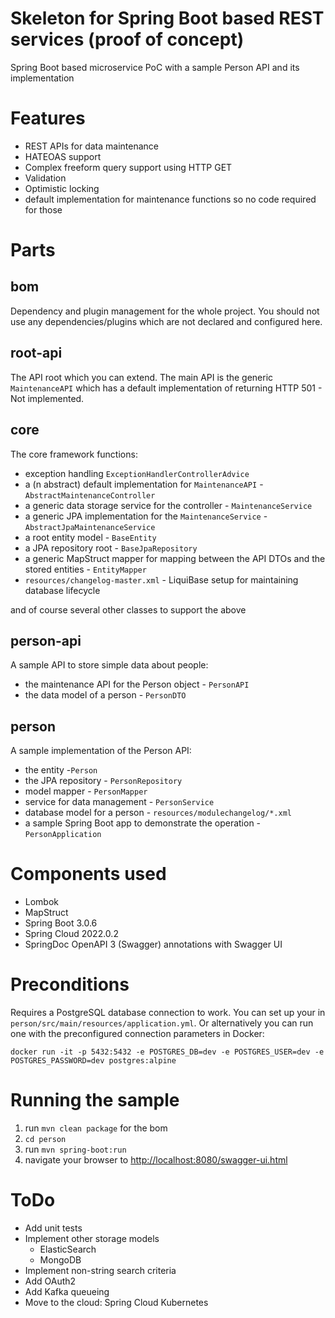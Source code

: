 # Skeleton for Spring Boot based REST services (proof of concept)

Spring Boot based microservice PoC with a sample Person API and its implementation

# Features

* REST APIs for data maintenance
* HATEOAS support
* Complex freeform query support using HTTP GET
* Validation
* Optimistic locking
* default implementation for maintenance functions so no code required for those

# Parts

## bom

Dependency and plugin management for the whole project. You should not use any dependencies/plugins which are not
declared and configured here.

## root-api

The API root which you can extend. The main API is the generic `MaintenanceAPI` which has a default implementation of
returning HTTP 501 - Not implemented.

## core

The core framework functions:

* exception handling `ExceptionHandlerControllerAdvice`
* a (n abstract) default implementation for `MaintenanceAPI` - `AbstractMaintenanceController`
* a generic data storage service for the controller - `MaintenanceService`
* a generic JPA implementation for the `MaintenanceService` - `AbstractJpaMaintenanceService`
* a root entity model - `BaseEntity`
* a JPA repository root - `BaseJpaRepository`
* a generic MapStruct mapper for mapping between the API DTOs and the stored entities - `EntityMapper`
* `resources/changelog-master.xml` - LiquiBase setup for maintaining database lifecycle

and of course several other classes to support the above

## person-api

A sample API to store simple data about people:

* the maintenance API for the Person object - `PersonAPI`
* the data model of a person - `PersonDTO`

## person

A sample implementation of the Person API:

* the entity -`Person`
* the JPA repository - `PersonRepository`
* model mapper - `PersonMapper`
* service for data management - `PersonService`
* database model for a person - `resources/modulechangelog/*.xml`
* a sample Spring Boot app to demonstrate the operation - `PersonApplication`

# Components used

* Lombok
* MapStruct
* Spring Boot 3.0.6
* Spring Cloud 2022.0.2
* SpringDoc OpenAPI 3 (Swagger) annotations with Swagger UI

# Preconditions

Requires a PostgreSQL database connection to work. You can set up your in `person/src/main/resources/application.yml`.
Or alternatively you can run one with the preconfigured connection parameters in Docker:

```
docker run -it -p 5432:5432 -e POSTGRES_DB=dev -e POSTGRES_USER=dev -e POSTGRES_PASSWORD=dev postgres:alpine 
```

# Running the sample

1. run `mvn clean package` for the bom
2. `cd person`
3. run `mvn spring-boot:run`
4. navigate your browser to <http://localhost:8080/swagger-ui.html>

# ToDo

* Add unit tests
* Implement other storage models
    * ElasticSearch
    * MongoDB
* Implement non-string search criteria
* Add OAuth2
* Add Kafka queueing
* Move to the cloud: Spring Cloud Kubernetes
